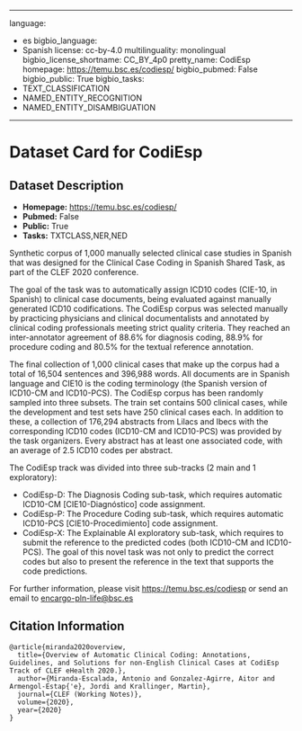 
---
language: 
- es
bigbio_language: 
- Spanish
license: cc-by-4.0
multilinguality: monolingual
bigbio_license_shortname: CC_BY_4p0
pretty_name: CodiEsp
homepage: https://temu.bsc.es/codiesp/
bigbio_pubmed: False
bigbio_public: True
bigbio_tasks: 
- TEXT_CLASSIFICATION
- NAMED_ENTITY_RECOGNITION
- NAMED_ENTITY_DISAMBIGUATION
---


# Dataset Card for CodiEsp

## Dataset Description

- **Homepage:** https://temu.bsc.es/codiesp/
- **Pubmed:** False
- **Public:** True
- **Tasks:** TXTCLASS,NER,NED


Synthetic corpus of 1,000 manually selected clinical case studies in Spanish
that was designed for the Clinical Case Coding in Spanish Shared Task, as part
of the CLEF 2020 conference.

The goal of the task was to automatically assign ICD10 codes (CIE-10, in
Spanish) to clinical case documents, being evaluated against manually generated
ICD10 codifications. The CodiEsp corpus was selected manually by practicing
physicians and clinical documentalists and annotated by clinical coding
professionals meeting strict quality criteria. They reached an inter-annotator
agreement of 88.6% for diagnosis coding, 88.9% for procedure coding and 80.5%
for the textual reference annotation.

The final collection of 1,000 clinical cases that make up the corpus had a total
of 16,504 sentences and 396,988 words. All documents are in Spanish language and
CIE10 is the coding terminology (the Spanish version of ICD10-CM and ICD10-PCS).
The CodiEsp corpus has been randomly sampled into three subsets. The train set
contains 500 clinical cases, while the development and test sets have 250
clinical cases each. In addition to these, a collection of 176,294 abstracts
from Lilacs and Ibecs with the corresponding ICD10 codes (ICD10-CM and
ICD10-PCS) was provided by the task organizers. Every abstract has at least one
associated code, with an average of 2.5 ICD10 codes per abstract.

The CodiEsp track was divided into three sub-tracks (2 main and 1 exploratory):

- CodiEsp-D: The Diagnosis Coding sub-task, which requires automatic ICD10-CM
  [CIE10-Diagnóstico] code assignment.
- CodiEsp-P: The Procedure Coding sub-task, which requires automatic ICD10-PCS
  [CIE10-Procedimiento] code assignment.
- CodiEsp-X: The Explainable AI exploratory sub-task, which requires to submit
  the reference to the predicted codes (both ICD10-CM and ICD10-PCS). The goal 
  of this novel task was not only to predict the correct codes but also to 
  present the reference in the text that supports the code predictions.

For further information, please visit https://temu.bsc.es/codiesp or send an
email to encargo-pln-life@bsc.es



## Citation Information

```
@article{miranda2020overview,
  title={Overview of Automatic Clinical Coding: Annotations, Guidelines, and Solutions for non-English Clinical Cases at CodiEsp Track of CLEF eHealth 2020.},
  author={Miranda-Escalada, Antonio and Gonzalez-Agirre, Aitor and Armengol-Estap{'e}, Jordi and Krallinger, Martin},
  journal={CLEF (Working Notes)},
  volume={2020},
  year={2020}
}

```
